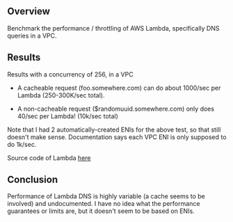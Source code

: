 ## Overview

Benchmark the performance / throttling of AWS Lambda,
specifically DNS queries in a VPC.

## Results

Results with a concurrency of 256, in a VPC

  * A cacheable request (foo.somewhere.com) can do about 1000/sec per Lambda (250-300K/sec total).

  * A non-cacheable request ($randomuuid.somewhere.com) only does 40/sec per Lambda! (10k/sec total)

Note that I had 2 automatically-created ENIs for the above test, so that still
doesn't make sense.  Documentation says each VPC ENI is only supposed to do 1k/sec.

Source code of Lambda [here](lambda/main.py)

## Conclusion

Performance of Lambda DNS is highly variable (a cache seems to be involved) and undocumented.
I have no idea what the performance guarantees or limits are, but it doesn't seem to be based on ENIs.
